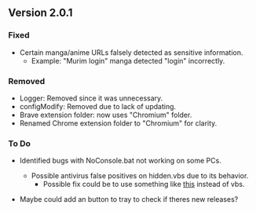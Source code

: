 ## Version 2.0.1

### Fixed
- Certain manga/anime URLs falsely detected as sensitive information.
  - Example: "Murim login" manga detected "login" incorrectly.

### Removed
- Logger: Removed since it was unnecessary.
- configModify: Removed due to lack of updating.
- Brave extension folder: now uses "Chromium" folder.
- Renamed Chrome extension folder to "Chromium" for clarity.

### To Do
- Identified bugs with NoConsole.bat not working on some PCs.
  - Possible antivirus false positives on hidden.vbs due to its behavior.
    - Possible fix could be to use something like [this](https://github.com/s-h-a-d-o-w/create-nodew-exe/tree/master) instead of vbs.

- Maybe could add an button to tray to check if theres new releases?